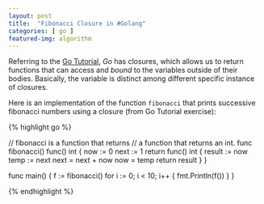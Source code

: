 ```yaml
---
layout: post
title:  "Fibonacci Closure in #Golang"
categories: [ go ]
featured-img: algorithm
---
```


Referring to the [Go Tutorial](https://tour.golang.org/moretypes/25), *Go* has closures, which allows us to return functions that can access and *bound* to the variables outside of their bodies. Basically, the variable is distinct among different specific instance of closures.

Here is an implementation of the function `fibonacci` that prints successive fibonacci numbers using a closure (from Go Tutorial exercise):

{% highlight go %}

// fibonacci is a function that returns
// a function that returns an int.
func fibonacci() func() int {
	now := 0
	next := 1
	return func() int {
		result := now
		temp := next
		next = next + now
		now = temp
		return result
	}
}

func main() {
	f := fibonacci()
	for i := 0; i < 10; i++ {
		fmt.Println(f())
	}
}

{% endhighlight %}
